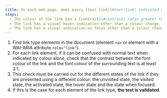 ```yaml
---
title: In each web page, does every [text link](#text-link) indicated only by colour, and whose nature is not obvious, meet these conditions?
steps:
  - The colour of the link has a [contrast](#contrast) ratio greater than or equal to 3:1 in relation to the surrounding text.
  - The link has a visual hover indication other than a colour change.
  - The link has a visual indication on focus other than a colour change.
---
```


1. Find link type elements in the document (element `<a>` or element with a WAI-ARIA attribute `role="link"`).
2. For each link element, if it can be confused with normal text when indicated by colour alone, check that the contrast between the font colour of the link and the font colour of the surrounding text is at least 3:1.
3. This check must be carried out for the different states of the link if they are presented using a different colour: the unvisited state, the visited state, the activated state, the hover state and the state when focused.
4. If this is the case for each element of the link type, **the test is validated**.
